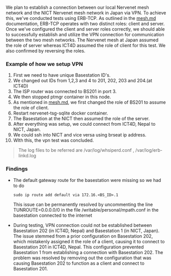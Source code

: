We plan to establish a connection between our local Nervenet mesh network and the NICT Nervenet mesh network in Japan via VPN. To achieve this, we've conducted tests using ERB-TCP. As outlined in the [mesh.md](https://github.com/sdhrt/nervenet-docs/blob/master/mesh/mesh.md#erb-tcp-configuration) documentation, ERB-TCP operates with two distinct roles: client and server. Once we've configured the client and server roles correctly, we should able to successfully establish and utilize the VPN connection for communication between the two mesh networks.
The Nervenet mesh at Japan assumed the role of server whereas ICT4D assumed the role of client for this test. We also confirmed by reversing the roles.

### Example of how we setup VPN

1. First we need to have unique Basestation ID's.
2. We changed out IDs from 1,2,3 and 4 to 201, 202, 203 and 204.(at ICT4D)
3. The ISP router was connected to BS201 in port 3.
4. We then stopped ptmgr container in this node.
5. As mentioned in [mesh.md](https://github.com/sdhrt/nervenet-docs/blob/master/mesh/mesh.md#erb-tcp-configuration), we first changed the role of BS201 to assume the role of client.
6. Restart nervenet-tsg-sqlite docker container.
7. The Basestation at the NICT then assumed the role of the server.
8. After everything was setup, we could connect from ICT4D, Nepal to NICT, Japan.
9. We could ssh into NICT and vice versa using brseat ip address.
10. WIth this, the vpn test was concluded.

> The log files to be referred are /var/log/whsiperd.conf , /var/log/erb-linkd.log

### Findings

- The default gateway route for the basestation were missing so we had to do
    ```
    sudo ip route add default via 172.16.<BS_ID>.1
    ```
    This issue can be permanently resolved by uncommenting the line TUNROUTE=0.0.0.0/0 in the file /writable/personal/mpath.conf in the basestation connected to the internet

- During testing, VPN connection could not be established between Basestation 202 (in ICT4D, Nepal) and Basestation 1 (in NICT, Japan).  
The issue stemmed from a prior configuration on Basestation 202, which mistakenly assigned it the role of a client, causing it to connect to Basestation 201 in ICT4D, Nepal. This configuration prevented Basestation 1 from establishing a connection with Basestation 202. The problem was resolved by removing out the configuration that was causing Basestation 202 to function as a client and connect to Basestation 201.
